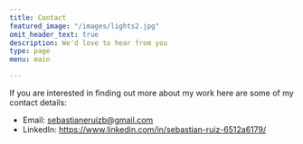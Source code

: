 ```yaml
---
title: Contact
featured_image: "/images/lights2.jpg"
omit_header_text: true
description: We'd love to hear from you
type: page
menu: main

---
```


If you are interested in finding out more about my work here are some of my contact details:
- Email: sebastianeruizb@gmail.com
- LinkedIn: https://www.linkedin.com/in/sebastian-ruiz-6512a6179/
